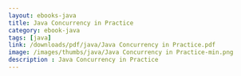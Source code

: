 ```yaml
---
layout: ebooks-java
title: Java Concurrency in Practice 
category: ebook-java
tags: [java]
link: /downloads/pdf/java/Java Concurrency in Practice.pdf 
image: /images/thumbs/java/Java Concurrency in Practice-min.png
description : Java Concurrency in Practice 
---
```












